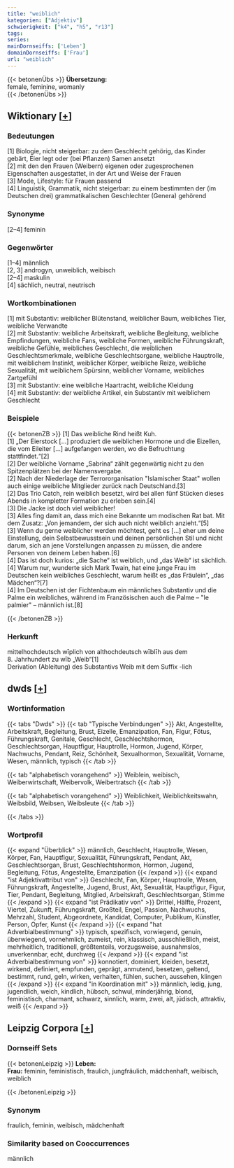 ```yaml
---
title: "weiblich"
kategorien: ["Adjektiv"]
schwierigkeit: ["k4", "h5", "r13"]
tags:
series:
mainDornseiffs: ['Leben']
domainDornseiffs: ['Frau']
url: "weiblich"
---
```


{{< betonenÜbs >}}
**Übersetzung:**  
female, feminine, womanly  
{{< /betonenÜbs >}}

## Wiktionary [[+](https://de.wiktionary.org/wiki/weiblich)]

### Bedeutungen
[1] Biologie, nicht steigerbar: zu dem Geschlecht gehörig, das Kinder gebärt, Eier legt oder (bei Pflanzen) Samen ansetzt  
[2] mit den den Frauen (Weibern) eigenen oder zugesprochenen Eigenschaften ausgestattet, in der Art und Weise der Frauen  
[3] Mode, Lifestyle: für Frauen passend  
[4] Linguistik, Grammatik, nicht steigerbar: zu einem bestimmten der (im Deutschen drei) grammatikalischen Geschlechter (Genera) gehörend  

### Synonyme
[2–4] feminin  

### Gegenwörter
[1–4] männlich  
[2, 3] androgyn, unweiblich, weibisch  
[2–4] maskulin  
[4] sächlich, neutral, neutrisch  

### Wortkombinationen
[1] mit Substantiv: weiblicher Blütenstand, weiblicher Baum, weibliches Tier, weibliche Verwandte  
[2] mit Substantiv: weibliche Arbeitskraft, weibliche Begleitung, weibliche Empfindungen, weibliche Fans, weibliche Formen, weibliche Führungskraft, weibliche Gefühle, weibliches Geschlecht, die weiblichen Geschlechtsmerkmale, weibliche Geschlechtsorgane, weibliche Hauptrolle, mit weiblichem Instinkt, weiblicher Körper, weibliche Reize, weibliche Sexualität, mit weiblichem Spürsinn, weiblicher Vorname, weibliches Zartgefühl  
[3] mit Substantiv: eine weibliche Haartracht, weibliche Kleidung  
[4] mit Substantiv: der weibliche Artikel, ein Substantiv mit weiblichem Geschlecht  

### Beispiele
{{< betonenZB >}}
[1] Das weibliche Rind heißt Kuh.  
[1] „Der Eierstock […] produziert die weiblichen Hormone und die Eizellen, die vom Eileiter […] aufgefangen werden, wo die Befruchtung stattfindet.“[2]  
[2] Der weibliche Vorname „Sabrina“ zählt gegenwärtig nicht zu den Spitzenplätzen bei der Namensvergabe.  
[2] Nach der Niederlage der Terrororganisation "Islamischer Staat" wollen auch einige weibliche Mitglieder zurück nach Deutschland.[3]  
[2] Das Trio Catch, rein weiblich besetzt, wird bei allen fünf Stücken dieses Abends in kompletter Formation zu erleben sein.[4]  
[3] Die Jacke ist doch viel weiblicher!  
[3] Alles fing damit an, dass mich eine Bekannte um modischen Rat bat. Mit dem Zusatz: „Von jemandem, der sich auch nicht weiblich anzieht.“[5]  
[3] Wenn du gerne weiblicher werden möchtest, geht es […] eher um deine Einstellung, dein Selbstbewusstsein und deinen persönlichen Stil und nicht darum, sich an jene Vorstellungen anpassen zu müssen, die andere Personen von deinem Leben haben.[6]  
[4] Das ist doch kurios: „die Sache“ ist weiblich, und „das Weib“ ist sächlich.  
[4] Warum nur, wunderte sich Mark Twain, hat eine junge Frau im Deutschen kein weibliches Geschlecht, warum heißt es „das Fräulein“, „das Mädchen“?[7]  
[4] Im Deutschen ist der Fichtenbaum ein männliches Substantiv und die Palme ein weibliches, während im Französischen auch die Palme – "le palmier" – männlich ist.[8]  

{{< /betonenZB >}}
### Herkunft
mittelhochdeutsch wīplich von althochdeutsch wīblīh aus dem 8. Jahrhundert zu wīb „Weib“[1]  
Derivation (Ableitung) des Substantivs Weib mit dem Suffix -lich  



## dwds [[+](https://www.dwds.de/wb/weiblich)]

### Wortinformation
{{< tabs "Dwds" >}}
{{< tab "Typische Verbindungen" >}}
Akt, Angestellte, Arbeitskraft, Begleitung, Brust, Eizelle, Emanzipation, Fan, Figur, Fötus, Führungskraft, Genitale, Geschlecht, Geschlechtshormon, Geschlechtsorgan, Hauptfigur, Hauptrolle, Hormon, Jugend, Körper, Nachwuchs, Pendant, Reiz, Schönheit, Sexualhormon, Sexualität, Vorname, Wesen, männlich, typisch
{{< /tab >}}

{{< tab "alphabetisch vorangehend" >}}
Weiblein, weibisch, Weiberwirtschaft, Weibervolk, Weibertratsch
{{< /tab >}}

{{< tab "alphabetisch vorangehend" >}}
Weiblichkeit, Weiblichkeitswahn, Weibsbild, Weibsen, Weibsleute
{{< /tab >}}

{{< /tabs >}}

### Wortprofil
{{< expand "Überblick" >}} männlich, Geschlecht, Hauptrolle, Wesen, Körper, Fan, Hauptfigur, Sexualität, Führungskraft, Pendant, Akt, Geschlechtsorgan, Brust, Geschlechtshormon, Hormon, Jugend, Begleitung, Fötus, Angestellte, Emanzipation {{< /expand >}}
{{< expand "ist Adjektivattribut von" >}} Geschlecht, Fan, Körper, Hauptrolle, Wesen, Führungskraft, Angestellte, Jugend, Brust, Akt, Sexualität, Hauptfigur, Figur, Tier, Pendant, Begleitung, Mitglied, Arbeitskraft, Geschlechtsorgan, Stimme {{< /expand >}}
{{< expand "ist Prädikativ von" >}} Drittel, Hälfte, Prozent, Viertel, Zukunft, Führungskraft, Großteil, Engel, Passion, Nachwuchs, Mehrzahl, Student, Abgeordnete, Kandidat, Computer, Publikum, Künstler, Person, Opfer, Kunst {{< /expand >}}
{{< expand "hat Adverbialbestimmung" >}} typisch, spezifisch, vorwiegend, genuin, überwiegend, vornehmlich, zumeist, rein, klassisch, ausschließlich, meist, mehrheitlich, traditionell, größtenteils, vorzugsweise, ausnahmslos, unverkennbar, echt, durchweg {{< /expand >}}
{{< expand "ist Adverbialbestimmung von" >}} konnotiert, dominiert, kleiden, besetzt, wirkend, definiert, empfunden, geprägt, anmutend, besetzen, geltend, bestimmt, rund, geln, wirken, verhalten, fühlen, suchen, aussehen, klingen {{< /expand >}}
{{< expand "in Koordination mit" >}} männlich, ledig, jung, jugendlich, weich, kindlich, hübsch, schwul, minderjährig, blond, feministisch, charmant, schwarz, sinnlich, warm, zwei, alt, jüdisch, attraktiv, weiß {{< /expand >}}

## Leipzig Corpora [[+](https://corpora.uni-leipzig.de/en/res?word=weiblich&corpusId=deu_newscrawl-public_2018)]

### Dornseiff Sets
{{< betonenLeipzig >}}
**Leben:**  
**Frau:** feminin, feministisch, fraulich, jungfräulich, mädchenhaft, weibisch, weiblich  

{{< /betonenLeipzig >}}

### Synonym
fraulich, feminin, weibisch, mädchenhaft


### Similarity based on Cooccurrences
männlich

